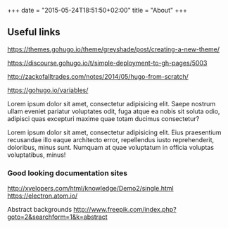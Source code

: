 +++
date = "2015-05-24T18:51:50+02:00"
title = "About"
+++

## Useful links

https://themes.gohugo.io/theme/greyshade/post/creating-a-new-theme/


https://discourse.gohugo.io/t/simple-deployment-to-gh-pages/5003


http://zackofalltrades.com/notes/2014/05/hugo-from-scratch/

https://gohugo.io/variables/



Lorem ipsum dolor sit amet, consectetur adipisicing elit. Saepe nostrum ullam eveniet pariatur voluptates odit, fuga atque ea nobis sit soluta odio, adipisci quas excepturi maxime quae totam ducimus consectetur?

Lorem ipsum dolor sit amet, consectetur adipisicing elit. Eius praesentium recusandae illo eaque architecto error, repellendus iusto reprehenderit, doloribus, minus sunt. Numquam at quae voluptatum in officia voluptas voluptatibus, minus!


### Good looking documentation sites

http://xvelopers.com/html/knowledge/Demo2/single.html
https://electron.atom.io/

Abstract backgrounds
http://www.freepik.com/index.php?goto=2&searchform=1&k=abstract


